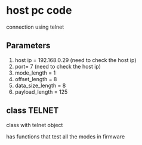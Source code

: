 # host pc code

connection using telnet

## Parameters
1. host ip = 192.168.0.29 (need to check the host ip)
2. port= 7 (need to check the host ip)
3. mode_length = 1
4. offset_length = 8
5. data_size_length = 8
6. payload_length = 125

## class TELNET

class with telnet object

has functions that test all the modes in firmware

